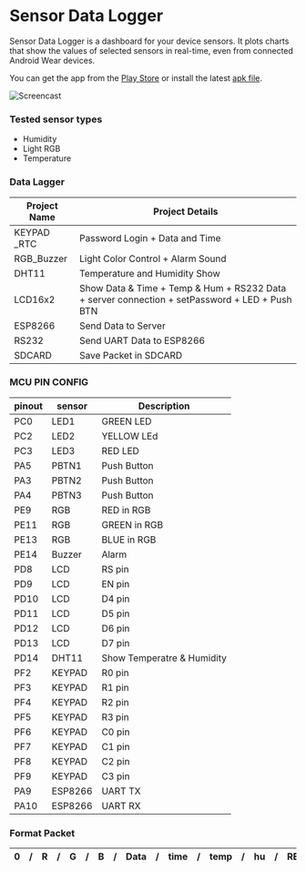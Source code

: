 # Sensor Data Logger
Sensor Data Logger is a dashboard for your device sensors. It plots charts that show the values of selected sensors in real-time, even from connected Android Wear devices.

You can get the app from the [Play Store](https://play.google.com/store/apps/details?id=net.steppschuh.sensordatalogger) or install the latest [apk file](https://github.com/Steppschuh/Sensor-Data-Logger/tree/master/Releases).


![Screencast](https://raw.githubusercontent.com/Steppschuh/Sensor-Data-Logger/master/Media/Screencasts/sensor_data_bw_long_500.gif)



### Tested sensor types
- Humidity
- Light RGB
- Temperature

### Data Lagger 
| Project Name    | Project Details                                                               | 
|-----------------|-------------------------------------------------------------------------------|
| KEYPAD _RTC     | Password Login + Data and Time                                                |
| RGB_Buzzer      | Light Color Control + Alarm Sound                                             |
| DHT11           | Temperature and Humidity Show                                                 |
| LCD16x2         | Show Data & Time + Temp & Hum + RS232 Data + server connection + setPassword + LED + Push BTN |
| ESP8266         | Send Data to Server                                                           |
| RS232           | Send UART Data to ESP8266                                                     |
| SDCARD          | Save Packet in SDCARD                                                         |

### MCU PIN CONFIG
|  pinout | sensor | Description |
|---------|--------|-------------|
| PC0 | LED1 | GREEN LED |
| PC2 | LED2 | YELLOW LEd |
|PC3 | LED3 | RED LED |
|PA5 | PBTN1 | Push Button |
|PA3 | PBTN2 | Push Button |
|PA4 | PBTN3 | Push Button |
|PE9 | RGB | RED in RGB |
|PE11| RGB | GREEN in RGB |
|PE13 | RGB | BLUE in RGB |
|PE14 | Buzzer | Alarm |
|PD8 | LCD | RS pin |
|PD9 | LCD | EN pin |
|PD10 | LCD | D4 pin |
|PD11 | LCD | D5 pin |
|PD12 | LCD | D6 pin |
|PD13 | LCD | D7 pin |
|PD14 | DHT11 |  Show Temperatre & Humidity |
|PF2 | KEYPAD | R0 pin |
|PF3 | KEYPAD  | R1 pin |
|PF4 | KEYPAD  | R2 pin |
|PF5 | KEYPAD  | R3 pin |
|PF6 | KEYPAD  | C0 pin |
|PF7 | KEYPAD  | C1 pin |
|PF8 | KEYPAD  | C2 pin |
|PF9 | KEYPAD  | C3 pin |
|PA9 | ESP8266 | UART TX |
|PA10 | ESP8266 | UART RX |

### Format Packet
| 0 | / | R | / | G | / | B | / | Data | / | time | / | temp | / | hu | / | RED | / | GREEN | / | BLUE | / | SpeakerVolume |
|---|---|---|---|---|---|---|---|------|---|------|---|------|---|----|---|----|---|----|---|----|---|--------|
